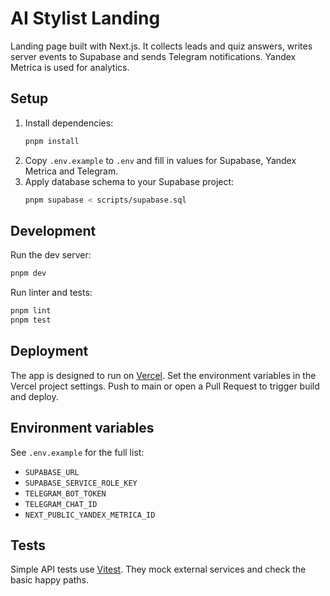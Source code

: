 # AI Stylist Landing

Landing page built with Next.js. It collects leads and quiz answers, writes server events to Supabase and sends Telegram notifications. Yandex Metrica is used for analytics.

## Setup

1. Install dependencies:
   ```bash
   pnpm install
   ```
2. Copy `.env.example` to `.env` and fill in values for Supabase, Yandex Metrica and Telegram.
3. Apply database schema to your Supabase project:
   ```bash
   pnpm supabase < scripts/supabase.sql
   ```

## Development

Run the dev server:
```bash
pnpm dev
```

Run linter and tests:
```bash
pnpm lint
pnpm test
```

## Deployment

The app is designed to run on [Vercel](https://vercel.com). Set the environment variables in the Vercel project settings. Push to main or open a Pull Request to trigger build and deploy.

## Environment variables

See `.env.example` for the full list:

- `SUPABASE_URL`
- `SUPABASE_SERVICE_ROLE_KEY`
- `TELEGRAM_BOT_TOKEN`
- `TELEGRAM_CHAT_ID`
- `NEXT_PUBLIC_YANDEX_METRICA_ID`

## Tests

Simple API tests use [Vitest](https://vitest.dev). They mock external services and check the basic happy paths.
